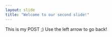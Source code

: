 ```yaml
---
layout: slide
title: "Welcome to our second slide!"
---
```

This is my POST ;)
Use the left arrow to go back!